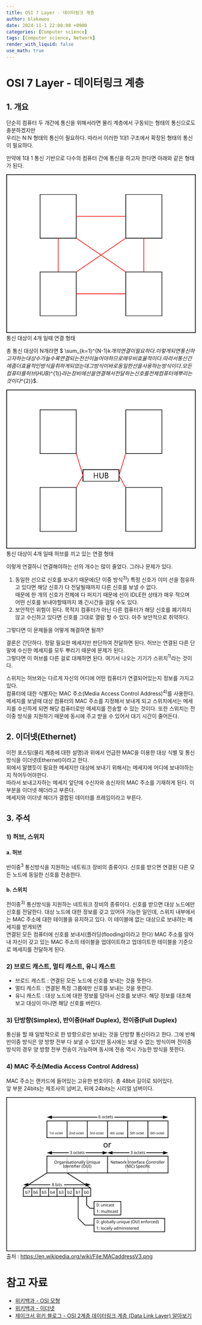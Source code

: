 ```yaml
---
title: OSI 7 Layer - 데이터링크 계층
author: blakewoo
date: 2024-11-1 22:00:00 +0900
categories: [Computer science]
tags: [Computer science, Network] 
render_with_liquid: false
use_math: true
---
```


# OSI 7 Layer - 데이터링크 계층
## 1. 개요
단순히 컴퓨터 두 개간에 통신을 위해서라면 물리 계층에서 구동되는 형태의 통신으로도 충분하겠지만    
우리는 N:N 형태의 통신이 필요하다. 따라서 이러한 1대1 구조에서 확장된 형태의 통신이 필요하다.

만약에 1대 1 통신 기반으로 다수의 컴퓨터 간에 통신을 하고자 한다면 아래와 같은 형태가 된다.

![img.png](/assets/blog/cs/network/osi_7_layer_datalink/img.png)   
통신 대상이 4개 일때 연결 형태

총 통신 대상이 N개라면 $ \sum_{k=1}^{N-1}k$개의 연결이 필요하다.
이렇게되면 통신하고자하는 대상 수가 늘수록 연결되는 전선이 늘어야하므로 매우 비효율적이다.
따라서 통신간에 좀 더 효율적인 방식을 취하게 되었는데 그 방식이 바로 동일한 선을 사용하는 방식이다.  
모든 컴퓨터를 허브(HUB)$^{1)}$라는 장비에 선을 연결해서 전달하는 신호를 전체 컴퓨터에 뿌리는 것이다$^{2)}$.

![img_1.png](/assets/blog/cs/network/osi_7_layer_datalink/img_1.png)   
통신 대상이 4개 일때 허브를 끼고 있는 연결 형태
 
이렇게 연결하니 연결해야하는 선의 개수는 많이 줄었다. 그러나 문제가 있다.
1. 동일한 선으로 신호를 보내기 때문에(단 이중 방식$^{3)}$) 특정 신호가 이미 선을 점유하고 있다면 해당 신호가 다 전달될때까지 다른 신호를 보낼 수 없다.   
때문에 한 개의 신호가 전체에 다 퍼지기 때문에 선이 IDLE한 상태가 매우 적으며 어떤 신호를 보내야할때까지 꽤 긴시간을 걸릴 수도 있다.
2. 보안적인 위험이 된다. 목적지 컴퓨터가 아닌 다른 컴퓨터가 해당 신호를 폐기하지 않고 수신하고 있다면 신호를 그대로 열람 할 수 있다. 아주 보안적으로 취약하다.

그렇다면 이 문제들을 어떻게 해결하면 될까?

결론은 간단하다. 정말 필요한 메세지만 판단하여 전달하면 된다.
허브는 연결된 다른 단말에 수신한 메세지를 모두 뿌리기 때문에 문제가 된다.   
그렇다면 이 허브를 다른 걸로 대체하면 된다. 여기서 나오는 기기가 스위치$^{1)}$라는 것이다.

스위치는 허브와는 다르게 자신의 어디에 어떤 컴퓨터가 연결되어있는지 정보를 가지고 있다.  
컴퓨터에 대한 식별자는 MAC 주소(Media Access Control Address)$^{4)}$를 사용한다.   
메세지를 보낼때 대상 컴퓨터의 MAC 주소를 지정해서 보내게 되고
스위치에서는 메세지를 수신하게 되면 해당 컴퓨터로만 메세지를 전송할 수 있는 것이다.
또한 스위치는 전 이중 방식을 지원하기 때문에 동시에 주고 받을 수 있어서 대기 시간이 줄어든다.

## 2. 이더넷(Ethernet)
이전 포스팅(물리 계층에 대한 설명)과 위에서 언급한 MAC을 이용한 대상 식별 및 통신 방식을 이더넷(Ethernet)이라고 한다.   
위에서 말했듯이 필요한 메세지만 대상에 보내기 위해서는 메세지에 어디에 보내야하는지 적어두어야한다.   
따라서 보내고자하는 메세지 앞단에 수신자와 송신자의 MAC 주소를 기재하게 된다.
이 부분을 이더넷 헤더라고 부른다.  
메세지와 이더넷 헤더가 결합된 데이터를 프레임이라고 부른다.


## 3. 주석
### 1) 허브, 스위치
#### a. 허브
반이중$^{3}$ 통신방식을 지원하는 네트워크 장비의 종류이다.
신호를 받으면 연결된 다른 모든 노드에 동일한 신호를 전송한다.

#### b. 스위치
전이중$^{3)}$ 통신방식을 지원하는 네트워크 장비의 종류이다.
신호를 받으면 대상 노드에만 신호를 전달한다.
대상 노드에 대한 정보를 갖고 있어야 가능한 일인데, 
스위치 내부에서는 MAC 주소에 대한 테이블을 유지하고 있다. 이 테이블에 없는 대상으로 보내려는 메세지를 받게되면   
연결된 모든 컴퓨터에 신호를 보내서(플러딩(flooding)이라고 한다) MAC 주소를 알아내 자신이 갖고 있는 MAC 주소의 테이블을 업데이트하고
업데이트한 테이블을 기준으로 메세지를 전달하게 된다.

### 2) 브로드 캐스트, 멀티 캐스트, 유니 캐스트
- 브로드 캐스트 : 연결된 모든 노드에 신호를 보내는 것을 뜻한다.
- 멀티 캐스트 : 연결된 특정 그룹에만 신호를 보내는 것을 뜻한다.
- 유니 캐스트 : 대상 노드에 대한 정보를 담아서 신호를 보낸다. 해당 정보를 대조해보고 대상이 아니면 해당 신호를 버린다.
  

### 3) 단방향(Simplex), 반이중(Half Duplex), 전이중(Full Duplex)
통신을 할 때 일방적으로 한 방향으로만 보내는 것을 단방향 통신이라고 한다.
그에 반해 반이중 방식은 양 방향 전부 다 보낼 수 있지만 동시에는 보낼 수 없는 방식이며
전이중 방식의 경우 양 방향 전부 전송이 가능하며 동시에 전송 역시 가능한 방식을 뜻한다.

### 4) MAC 주소(Media Access Control Address)
MAC 주소는 랜카드에 들어있는 고유한 번호이다. 총 48bit 길이로 되어있다.   
앞 부분 24bits는 제조사의 넘버고, 뒤에 24bits는 시리얼 넘버이다.   

![img.png](/assets/blog/cs/network/osi_7_layer_datalink/img_2.png)    
출처 : https://en.wikipedia.org/wiki/File:MACaddressV3.png


# 참고 자료
- [위키백과 - OSI 모형](https://ko.wikipedia.org/wiki/OSI_%EB%AA%A8%ED%98%95)
- [위키백과 - 이더넷](https://ko.wikipedia.org/wiki/%EC%9D%B4%EB%8D%94%EB%84%B7) 
- [제이크서 위키 블로그 - OSI 2계층 데이터링크 계층 (Data Link Layer) 알아보기](https://jake-seo-dev.tistory.com/226?category=947330)
